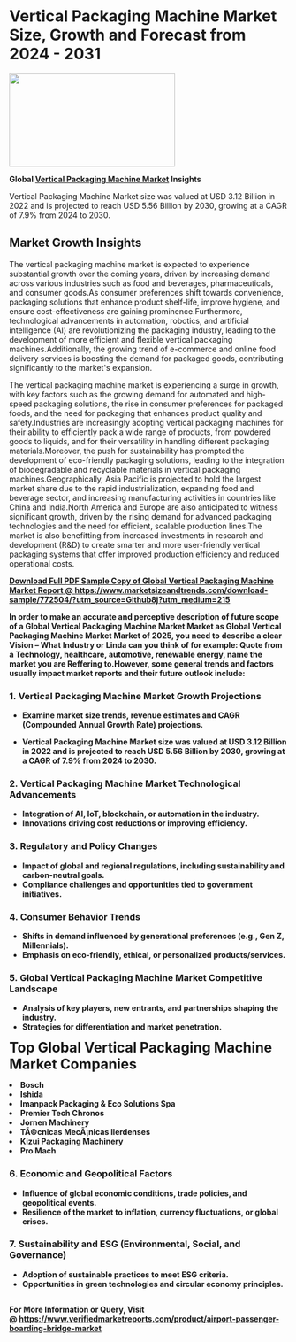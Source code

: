 <H1>Vertical Packaging Machine Market Size, Growth and Forecast from 2024 - 2031</H1><img class="aligncenter size-medium wp-image-584254" src="https://thirdeyenews.in/wp-content/uploads/2024/09/Global-Market-Research-300x168.jpeg" alt="" width="300" height="168" /><p><strong>Global&nbsp;<a href="https://www.marketsizeandtrends.com/download-sample/772504/?utm_source=Github8j?utm_medium=215">Vertical Packaging Machine Market</a> Insights</strong></p><p>Vertical Packaging Machine Market size was valued at USD 3.12 Billion in 2022 and is projected to reach USD 5.56 Billion by 2030, growing at a CAGR of 7.9% from 2024 to 2030.</p><p><h2>Market Growth Insights</h2> <p>The vertical packaging machine market is expected to experience substantial growth over the coming years, driven by increasing demand across various industries such as food and beverages, pharmaceuticals, and consumer goods.As consumer preferences shift towards convenience, packaging solutions that enhance product shelf-life, improve hygiene, and ensure cost-effectiveness are gaining prominence.Furthermore, technological advancements in automation, robotics, and artificial intelligence (AI) are revolutionizing the packaging industry, leading to the development of more efficient and flexible vertical packaging machines.Additionally, the growing trend of e-commerce and online food delivery services is boosting the demand for packaged goods, contributing significantly to the market's expansion.</p> <p><strong><a href="#"></a></strong></p> <p>The vertical packaging machine market is experiencing a surge in growth, with key factors such as the growing demand for automated and high-speed packaging solutions, the rise in consumer preferences for packaged foods, and the need for packaging that enhances product quality and safety.Industries are increasingly adopting vertical packaging machines for their ability to efficiently pack a wide range of products, from powdered goods to liquids, and for their versatility in handling different packaging materials.Moreover, the push for sustainability has prompted the development of eco-friendly packaging solutions, leading to the integration of biodegradable and recyclable materials in vertical packaging machines.Geographically, Asia Pacific is projected to hold the largest market share due to the rapid industrialization, expanding food and beverage sector, and increasing manufacturing activities in countries like China and India.North America and Europe are also anticipated to witness significant growth, driven by the rising demand for advanced packaging technologies and the need for efficient, scalable production lines.The market is also benefitting from increased investments in research and development (R&D) to create smarter and more user-friendly vertical packaging systems that offer improved production efficiency and reduced operational costs.</p> <p><strong><a href="#"></p><p><span class=""><strong>Download Full PDF Sample Copy of Global Vertical Packaging Machine Market Report</strong> @ <a href="https://www.marketsizeandtrends.com/download-sample/772504/?utm_source=Github8j?utm_medium=215" target="_blank">https://www.marketsizeandtrends.com/download-sample/772504/?utm_source=Github8j?utm_medium=215</a></span></p><p>In order to make an accurate and perceptive description of future scope of a Global&nbsp;Vertical Packaging Machine Market Market as Global&nbsp;Vertical Packaging Machine Market Market of 2025, you need to describe a clear Vision &ndash; What Industry or Linda can you think of for example: Quote from a Technology, healthcare, automotive, renewable energy, name the market you are Reffering to.However, some general trends and factors usually impact market reports and their future outlook include:</p><h3>1.&nbsp;<strong>Vertical Packaging Machine Market Growth Projections</strong></h3><ul><li>Examine market size trends, revenue estimates and CAGR (Compounded Annual Growth Rate) projections.</li><li><p>Vertical Packaging Machine Market size was valued at USD 3.12 Billion in 2022 and is projected to reach USD 5.56 Billion by 2030, growing at a CAGR of 7.9% from 2024 to 2030.</p></li></ul><h3>2.&nbsp;<strong>Vertical Packaging Machine Market Technological Advancements</strong></h3><ul><li>Integration of AI, IoT, blockchain, or automation in the industry.</li><li>Innovations driving cost reductions or improving efficiency.</li></ul><h3>3.&nbsp;<strong>Regulatory and Policy Changes</strong></h3><ul><li>Impact of global and regional regulations, including sustainability and carbon-neutral goals.</li><li>Compliance challenges and opportunities tied to government initiatives.</li></ul><h3>4.&nbsp;<strong>Consumer Behavior Trends</strong></h3><ul><li>Shifts in demand influenced by generational preferences (e.g., Gen Z, Millennials).</li><li>Emphasis on eco-friendly, ethical, or personalized products/services.</li></ul><h3>5.&nbsp;<strong>Global Vertical Packaging Machine Market Competitive Landscape</strong></h3><ul><li>Analysis of key players, new entrants, and partnerships shaping the industry.</li><li>Strategies for differentiation and market penetration.</li></ul><p data-pm-slice="1 1 []"><span style="color: inherit; font-family: inherit; font-size: 25px;">Top Global Vertical Packaging Machine Market Companies</span></p><div class="" data-test-id=""><p><li>Bosch</li><li> Ishida</li><li> Imanpack Packaging & Eco Solutions Spa</li><li> Premier Tech Chronos</li><li> Jornen Machinery</li><li> TÃ©cnicas MecÃ¡nicas Ilerdenses</li><li> Kizui Packaging Machinery</li><li> Pro Mach</li></p></div><h3>6.&nbsp;<strong>Economic and Geopolitical Factors</strong></h3><ul><li>Influence of global economic conditions, trade policies, and geopolitical events.</li><li>Resilience of the market to inflation, currency fluctuations, or global crises.</li></ul><h3>7.&nbsp;<strong>Sustainability and ESG (Environmental, Social, and Governance)</strong></h3><ul><li>Adoption of sustainable practices to meet ESG criteria.</li><li>Opportunities in green technologies and circular economy principles.</li></ul><h2><strong style="font-size: 14px;">For More Information or Query, Visit @&nbsp;</strong><a style="background-color: #ffffff; font-size: 14px;" href="https://www.marketsizeandtrends.com/report/vertical-packaging-machine-market/" target="_blank">https://www.verifiedmarketreports.com/product/airport-passenger-boarding-bridge-market</a></h2>